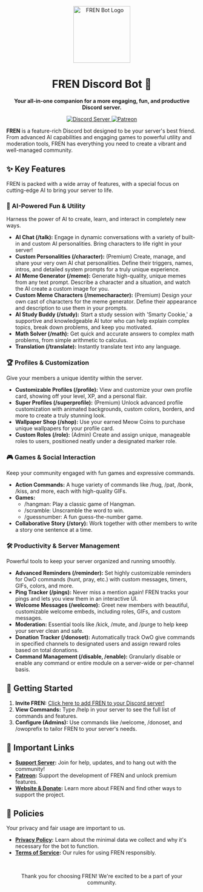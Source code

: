 <p align="center">
<img src="https://i.postimg.cc/PxGWv9df/fren.png" alt="FREN Bot Logo" width="150">
</p>

<h1 align="center">FREN Discord Bot 🐾</h1>

<p align="center">
<strong>Your all-in-one companion for a more engaging, fun, and productive Discord server.</strong>
</p>

<p align="center">
<a href="https://discord.gg/uCBqzxPps7">
<img src="https://images-eds-ssl.xboxlive.com/image?url=4rt9.lXDC4H_93laV1_eHHFT949fUipzkiFOBH3fAiZZUCdYojwUyX2aTonS1aIwMrx6NUIsHfUHSLzjGJFxxsG72wAo9EWJR4yQWyJJaDaK1XdUso6cUMpI9hAdPUU_FNs11cY1X284vsHrnWtRw7oqRpN1m9YAg21d_aNKnIo-&format=source&h=307" alt="Discord Server">
</a>
<a href="https://patreon.com/frenbot">
<img src="https://ps.w.org/patreon-connect/assets/icon-256x256.png?rev=1782351" alt="Patreon">
</a>
</p>

**FREN** is a feature-rich Discord bot designed to be your server's best friend. From advanced AI capabilities and engaging games to powerful utility and moderation tools, FREN has everything you need to create a vibrant and well-managed community.

## **✨ Key Features**

FREN is packed with a wide array of features, with a special focus on cutting-edge AI to bring your server to life.

### **🤖 AI-Powered Fun & Utility**

Harness the power of AI to create, learn, and interact in completely new ways.

* **AI Chat (/talk):** Engage in dynamic conversations with a variety of built-in and custom AI personalities. Bring characters to life right in your server\!  
* **Custom Personalities (/character):** (Premium) Create, manage, and share your very own AI chat personalities. Define their triggers, names, intros, and detailed system prompts for a truly unique experience.  
* **AI Meme Generator (/meme):** Generate high-quality, unique memes from any text prompt. Describe a character and a situation, and watch the AI create a custom image for you.  
* **Custom Meme Characters (/memecharacter):** (Premium) Design your own cast of characters for the meme generator. Define their appearance and description to use them in your prompts.  
* **AI Study Buddy (/study):** Start a study session with 'Smarty Cookie,' a supportive and knowledgeable AI tutor who can help explain complex topics, break down problems, and keep you motivated.  
* **Math Solver (/math):** Get quick and accurate answers to complex math problems, from simple arithmetic to calculus.  
* **Translation (/translate):** Instantly translate text into any language.

### **🏆 Profiles & Customization**

Give your members a unique identity within the server.

* **Customizable Profiles (/profile):** View and customize your own profile card, showing off your level, XP, and a personal flair.  
* **Super Profiles (/superprofile):** (Premium) Unlock advanced profile customization with animated backgrounds, custom colors, borders, and more to create a truly stunning look.  
* **Wallpaper Shop (/shop):** Use your earned Meow Coins to purchase unique wallpapers for your profile card.  
* **Custom Roles (/role):** (Admin) Create and assign unique, manageable roles to users, positioned neatly under a designated marker role.

### **🎮 Games & Social Interaction**

Keep your community engaged with fun games and expressive commands.

* **Action Commands:** A huge variety of commands like /hug, /pat, /bonk, /kiss, and more, each with high-quality GIFs.  
* **Games:**  
  * /hangman: Play a classic game of Hangman.  
  * /scramble: Unscramble the word to win.  
  * /guessnumber: A fun guess-the-number game.  
* **Collaborative Story (/story):** Work together with other members to write a story one sentence at a time.

### **🛠️ Productivity & Server Management**

Powerful tools to keep your server organized and running smoothly.

* **Advanced Reminders (/reminder):** Set highly customizable reminders for OwO commands (hunt, pray, etc.) with custom messages, timers, GIFs, colors, and more.  
* **Ping Tracker (/pings):** Never miss a mention again\! FREN tracks your pings and lets you view them in an interactive UI.  
* **Welcome Messages (/welcome):** Greet new members with beautiful, customizable welcome embeds, including roles, GIFs, and custom messages.  
* **Moderation:** Essential tools like /kick, /mute, and /purge to help keep your server clean and safe.  
* **Donation Tracker (/donoset):** Automatically track OwO give commands in specified channels to designated users and assign reward roles based on total donations.  
* **Command Management (/disable, /enable):** Granularly disable or enable any command or entire module on a server-wide or per-channel basis.

## **🚀 Getting Started**

1. **Invite FREN:** [Click here to add FREN to your Discord server\!](https://discord.com/oauth2/authorize?client_id=1399878002065805472&permissions=387136&integration_type=0&scope=bot+applications.commands)  
2. **View Commands:** Type /help in your server to see the full list of commands and features.  
3. **Configure (Admins):** Use commands like /welcome, /donoset, and /owoprefix to tailor FREN to your server's needs.

## **🔗 Important Links**

* [**Support Server**](https://discord.gg/uCBqzxPps7)**:** Join for help, updates, and to hang out with the community\!  
* [**Patreon**](https://patreon.com/frenbot)**:** Support the development of FREN and unlock premium features.  
* [**Website & Donate**](https://lakshay-13.github.io/fren/)**:** Learn more about FREN and find other ways to support the project.

## **📜 Policies**

Your privacy and fair usage are important to us.

* [**Privacy Policy**](https://raw.githubusercontent.com/Lakshay-13/fren/refs/heads/main/Privacy%20Policy.md)**:** Learn about the minimal data we collect and why it's necessary for the bot to function.  
* [**Terms of Service**](https://raw.githubusercontent.com/Lakshay-13/fren/refs/heads/main/Terms%20of%20Service.md)**:** Our rules for using FREN responsibly.

<br>
<p align="center">
Thank you for choosing FREN! We're excited to be a part of your community.
</p>
